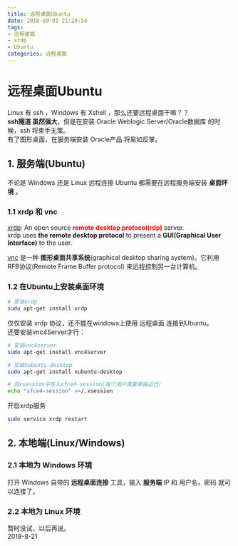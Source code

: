 ```yaml
---
title: 远程桌面Ubuntu
date: 2018-09-01 21:20:54
tags:
- 远程桌面
- xrdp
- Ubuntu
categories: 远程桌面
---
```

# 远程桌面Ubuntu
Linux 有 ssh ，Windows 有 Xshell ，那么还要远程桌面干嘛？？  
**ssh隧道 虽然强大**，但是在安装 Oracle Weblogic Server/Oracle数据库 的时候，ssh 将束手无策。  
有了图形桌面，在服务端安装 Oracle产品 将易如反掌。  


## 1. 服务端(Ubuntu)
不论是 Windows 还是 Linux 远程连接 Ubuntu 都需要在远程服务端安装 **桌面环境** 。  

### 1.1 xrdp 和 vnc
[xrdp](http://www.xrdp.org/): An open source **<font color=red>remote desktop protocol(rdp)</font>** server.   
xrdp uses **the remote desktop protocol** to present a **GUI(Graphical User Interface)** to the user.   

[vnc](https://en.wikipedia.org/wiki/Virtual_Network_Computing) 是一种 **图形桌面共享系统**(graphical desktop sharing system)。它利用 RFB协议(Remote Frame Buffer protocol) 来远程控制另一台计算机。  

### 1.2 在Ubuntu上安装桌面环境  
```sh
# 安装xrdp
sudo apt-get install xrdp
```
仅仅安装 xrdp 协议，还不能在windows上使用 远程桌面 连接到Ubuntu。  
还要安装vnc4Server才行：  
```sh
# 安装vnc4server
sudo apt-get install vnc4server

# 安装xubuntu-desktop
sudo apt-get install xubuntu-desktop

# 向xsession中写入xfce4-session(每个用户需要单独运行)
echo "xfce4-session" >~/.xsession
```


开启xrdp服务
```sh
sudo service xrdp restart
```

## 2. 本地端(Linux/Windows)
### 2.1 本地为 Windows 环境
打开 Windows 自带的 **远程桌面连接** 工具，输入 **服务端** IP 和 用户名，密码 就可以连接了。  
### 2.2 本地为 Linux 环境
暂时没试，以后再说。  
2018-8-21
